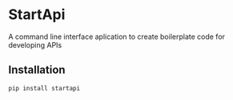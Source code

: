 # StartApi
 A command line interface aplication to create boilerplate code for developing APIs

## Installation
```sh
pip install startapi
```
